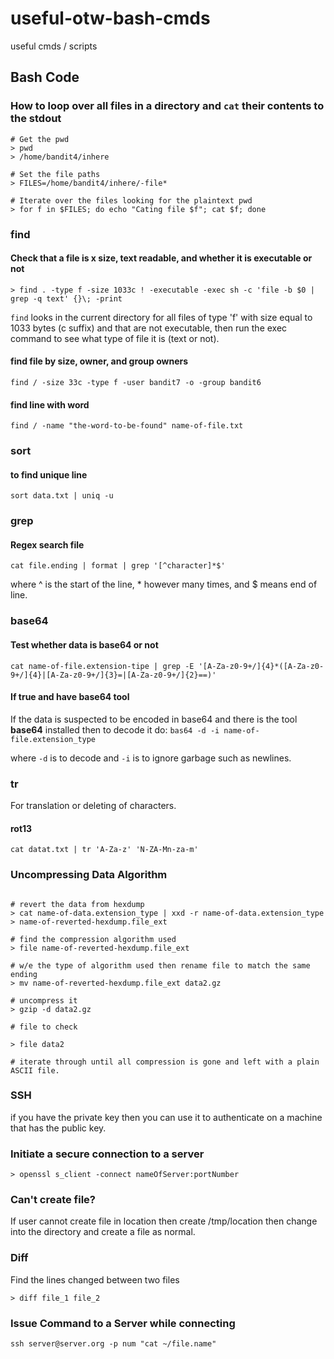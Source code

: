 # useful-otw-bash-cmds
useful cmds / scripts


## Bash Code 

### How to loop over all files in a directory and `cat` their contents to the stdout

```cli
# Get the pwd
> pwd
> /home/bandit4/inhere

# Set the file paths
> FILES=/home/bandit4/inhere/-file*

# Iterate over the files looking for the plaintext pwd
> for f in $FILES; do echo "Cating file $f"; cat $f; done
```
### find
#### Check that a file is x size, text readable, and whether it is executable or not 

```cli
> find . -type f -size 1033c ! -executable -exec sh -c 'file -b $0 | grep -q text' {}\; -print
```

`find` looks in the current directory for all files of type 'f' with size equal to 1033 bytes (c suffix) and that are not executable, then run the exec command to see what type of file it is (text or not). 

#### find file by size, owner, and group owners

`find / -size 33c -type f -user bandit7 -o -group bandit6`

#### find line with word

`find / -name "the-word-to-be-found" name-of-file.txt`

### sort
#### to find unique line

`sort data.txt | uniq -u`

### grep

#### Regex search file

`cat file.ending | format | grep '[^character]*$'`

where ^ is the start of the line, * however many times, and $ means end of line.

### base64

#### Test whether data is base64 or not 

`cat name-of-file.extension-tipe | grep -E '[A-Za-z0-9+/]{4}*([A-Za-z0-9+/]{4}|[A-Za-z0-9+/]{3}=|[A-Za-z0-9+/]{2}==)'`

#### If true and have base64 tool

If the data is suspected to be encoded in base64 and there is the tool **base64** installed then to decode it do:
`bas64 -d -i name-of-file.extension_type`

where `-d` is to decode and `-i` is to ignore garbage such as newlines.

### tr

For translation or deleting of characters.

#### rot13
`cat datat.txt | tr 'A-Za-z' 'N-ZA-Mn-za-m'`

### Uncompressing Data Algorithm 

```cli 

# revert the data from hexdump
> cat name-of-data.extension_type | xxd -r name-of-data.extension_type > name-of-reverted-hexdump.file_ext

# find the compression algorithm used 
> file name-of-reverted-hexdump.file_ext

# w/e the type of algorithm used then rename file to match the same ending
> mv name-of-reverted-hexdump.file_ext data2.gz 

# uncompress it
> gzip -d data2.gz

# file to check

> file data2

# iterate through until all compression is gone and left with a plain ASCII file.

```


### SSH

if you have the private key then you can use it to authenticate on a machine that has the public key.

### Initiate a secure connection to a server 

`> openssl s_client -connect nameOfServer:portNumber`


### Can't create file?

If user cannot create file in location then create /tmp/location then change into the directory and create a file as normal. 


### Diff 

Find the lines changed between two files 

`> diff file_1 file_2`

### Issue Command to a Server while connecting 

`ssh server@server.org -p num "cat ~/file.name"`
